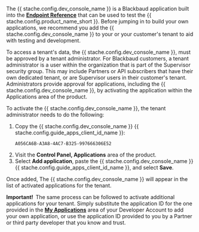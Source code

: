 <div class="row">
  <div class="col-md-12" style="text-align: left;">
<p style="text-align: left;">The {{ stache.config.dev_console_name }} is a Blackbaud application built into the <strong><a href="{{ stache.config.portal_endpoints }}" target="_blank">Endpoint Reference</a></strong> that can be used to test the {{ stache.config.product_name_short }}. Before jumping in to build your own applications, we recommend you add the {{ stache.config.dev_console_name }} to your or your customer's tenant to aid with testing and development. </p>

<p style="text-align: left;">To access a tenant's data, the {{ stache.config.dev_console_name }}, must be approved by a tenant administrator. For Blackbaud customers, a tenant administrator is a user within the organization that is part of the Supervisor security group. This may include Partners or API subscribers that have their own dedicated tenant, or are Supervisor users in their customer's tenant. Administrators provide approval for applications, including the {{ stache.config.dev_console_name }}, by activating the application within the Applications area of the product.</p>

<p style="text-align: left;">To activate the {{ stache.config.dev_console_name }}, the tenant administrator needs to do the following:</p>

<ol>
<li>Copy the {{ stache.config.dev_console_name }} {{ stache.config.guide_apps_client_id_name }}:<pre><code>A056CA6B-A3A8-4AC7-B325-997666306E52</code></pre></li>

<li>Visit the <strong>Control Panel, Applications</strong> area of the product.</li>

<li>Select <strong>Add application</strong>, paste the {{ stache.config.dev_console_name }}  {{ stache.config.guide_apps_client_id_name }}, and select <strong>Save</strong>.</li>
</ol>

<p style="text-align: left;">Once added, The {{ stache.config.dev_console_name }} will appear in the list of activated applications for the tenant.</p>

<p><bb-alert bb-alert-type="warning"><strong>Important!&nbsp;&nbsp;</strong>The same process can be followed to activate additional applications for your tenant. Simply substitute the application ID for the one provided in the <a href="{{ stache.config.developer_app_management_url }}" target= "_blank"><strong>My Applications</strong></a> area of your Developer Account to add your own application, or use the application ID provided to you by a Partner or third party developer that you know and trust. </bb-alert></p>
</div></div>